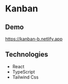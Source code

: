 # Kanban

## Demo

https://kanban-b.netlify.app

## Technologies

- React
- TypeScript
- Tailwind Css
